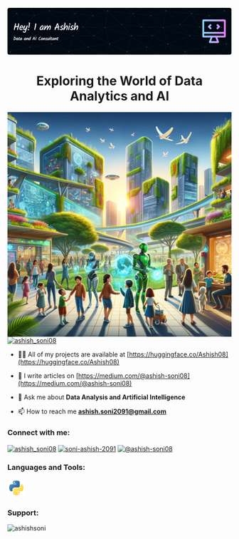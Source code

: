 ![Header](./header-image.png)
<h1 align="center">Exploring the World of Data Analytics and AI</h1>
<img align="right" alt="Coding" width="700" src="https://github.com/Ashish-Soni08/Ashish-Soni08/blob/main/humanity-agi.jpg">


<p align="left"> <a href="https://twitter.com/ashish_soni08" target="blank"><img src="https://img.shields.io/twitter/follow/ashish_soni08?logo=twitter&style=for-the-badge" alt="ashish_soni08" /></a> </p>

- 👨‍💻 All of my projects are available at [https://huggingface.co/Ashish08](https://huggingface.co/Ashish08)

- 📝 I write articles on [https://medium.com/@ashish-soni08](https://medium.com/@ashish-soni08)

- 💬 Ask me about **Data Analysis and Artificial Intelligence**

- 📫 How to reach me **ashish.soni2091@gmail.com**

<h3 align="left">Connect with me:</h3>
<p align="left">
<a href="https://twitter.com/ashish_soni08" target="blank"><img align="center" src="https://raw.githubusercontent.com/rahuldkjain/github-profile-readme-generator/master/src/images/icons/Social/twitter.svg" alt="ashish_soni08" height="30" width="40" /></a>
<a href="https://linkedin.com/in/soni-ashish-2091" target="blank"><img align="center" src="https://raw.githubusercontent.com/rahuldkjain/github-profile-readme-generator/master/src/images/icons/Social/linked-in-alt.svg" alt="soni-ashish-2091" height="30" width="40" /></a>
<a href="https://medium.com/@ashish-soni08" target="blank"><img align="center" src="https://raw.githubusercontent.com/rahuldkjain/github-profile-readme-generator/master/src/images/icons/Social/medium.svg" alt="@ashish-soni08" height="30" width="40" /></a>
</p>

<h3 align="left">Languages and Tools:</h3>
<p align="left"> <a href="https://www.python.org" target="_blank" rel="noreferrer"> <img src="https://raw.githubusercontent.com/devicons/devicon/master/icons/python/python-original.svg" alt="python" width="40" height="40"/> </a> </p>

<h3 align="left">Support:</h3>
<p><a href="https://www.buymeacoffee.com/ashishsoni"> <img align="left" src="https://cdn.buymeacoffee.com/buttons/v2/default-yellow.png" height="50" width="210" alt="ashishsoni" /></a></p><br><br>


